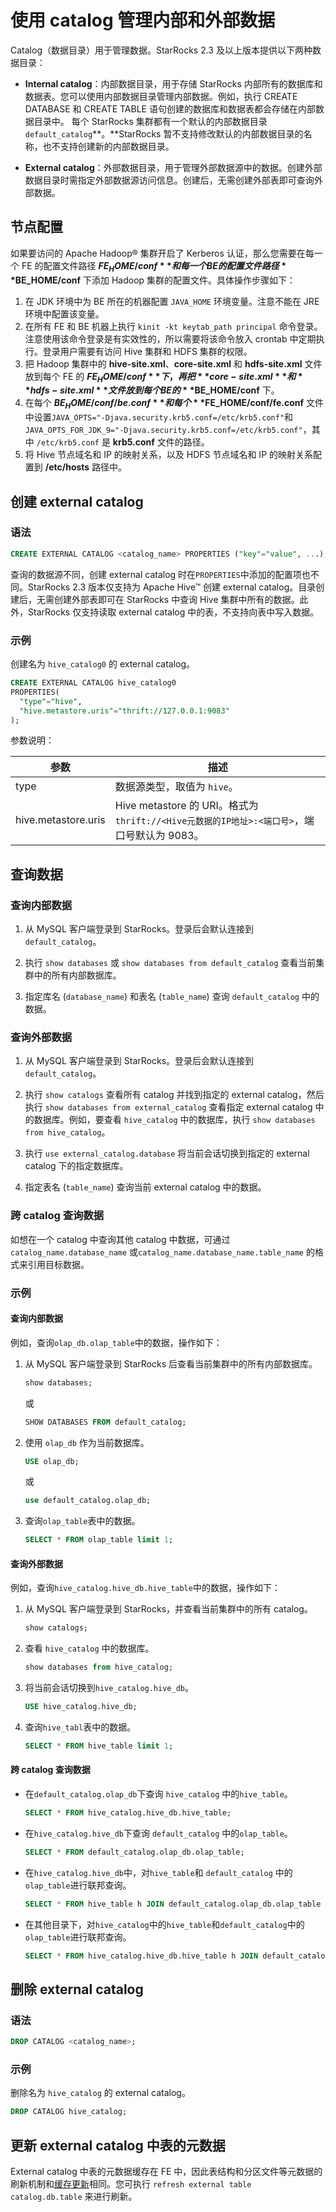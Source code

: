 # 使用 catalog 管理内部和外部数据

Catalog（数据目录）用于管理数据。StarRocks 2.3 及以上版本提供以下两种数据目录：

- **Internal catalog**：内部数据目录，用于存储 StarRocks 内部所有的数据库和数据表。您可以使用内部数据目录管理内部数据。例如，执行 CREATE DATABASE 和 CREATE TABLE 语句创建的数据库和数据表都会存储在内部数据目录中。 每个 StarRocks 集群都有一个默认的内部数据目录 `default_catalog`**。**StarRocks 暂不支持修改默认的内部数据目录的名称，也不支持创建新的内部数据目录。

- **External catalog**：外部数据目录，用于管理外部数据源中的数据。创建外部数据目录时需指定外部数据源访问信息。创建后，无需创建外部表即可查询外部数据。

## 节点配置

如果要访问的 Apache Hadoop® 集群开启了 Kerberos 认证，那么您需要在每一个 FE 的配置文件路径 **$FE_HOME/conf** 和每一个 BE 的配置文件路径 **$BE_HOME/conf** 下添加 Hadoop 集群的配置文件。具体操作步骤如下：

1. 在 JDK 环境中为 BE 所在的机器配置 `JAVA_HOME` 环境变量。注意不能在 JRE 环境中配置该变量。
2. 在所有 FE 和 BE 机器上执行 `kinit -kt keytab_path principal` 命令登录。注意使用该命令登录是有实效性的，所以需要将该命令放入 crontab 中定期执行。登录用户需要有访问 Hive 集群和 HDFS 集群的权限。
3. 把 Hadoop 集群中的 **hive-site.xml**、**core-site.xml** 和 **hdfs-site.xml** 文件放到每个 FE 的 **$FE_HOME/conf** 下，再把 **core-site.xml** 和 **hdfs-site.xml** 文件放到每个 BE 的 **$BE_HOME/conf** 下。
4. 在每个 **$BE_HOME/conf/be.conf** 和每个 **$FE_HOME/conf/fe.conf** 文件中设置`JAVA_OPTS="-Djava.security.krb5.conf=/etc/krb5.conf"`和`JAVA_OPTS_FOR_JDK_9="-Djava.security.krb5.conf=/etc/krb5.conf"`，其中 `/etc/krb5.conf` 是 **krb5.conf** 文件的路径。
5. 将 Hive 节点域名和 IP 的映射关系，以及 HDFS 节点域名和 IP 的映射关系配置到 **/etc/hosts** 路径中。

## 创建 external catalog

### 语法

```SQL
CREATE EXTERNAL CATALOG <catalog_name> PROPERTIES ("key"="value", ...);
```

查询的数据源不同，创建 external catalog 时在`PROPERTIES`中添加的配置项也不同。StarRocks 2.3 版本仅支持为 Apache Hive™ 创建 external catalog。目录创建后，无需创建外部表即可在 StarRocks 中查询 Hive 集群中所有的数据。此外，StarRocks 仅支持读取 external catalog 中的表，不支持向表中写入数据。

### 示例

创建名为 `hive_catalog0` 的 external catalog。

```SQL
CREATE EXTERNAL CATALOG hive_catalog0 
PROPERTIES(
  "type"="hive", 
  "hive.metastore.uris"="thrift://127.0.0.1:9083"
);
```

参数说明：

| **参数**            | **描述**                                                     |
| ------------------- | ------------------------------------------------------------ |
| type                | 数据源类型，取值为 `hive`。                                  |
| hive.metastore.uris | Hive metastore 的 URI。格式为 `thrift://<Hive元数据的IP地址>:<端口号>`，端口号默认为 9083。|

## 查询数据

### 查询内部数据

1. 从 MySQL 客户端登录到 StarRocks。登录后会默认连接到 `default_catalog`。

2. 执行 `show databases` 或 `show databases from default_catalog` 查看当前集群中的所有内部数据库。

3. 指定库名 (`database_name`) 和表名 (`table_name`) 查询 `default_catalog` 中的数据。

### 查询外部数据

1. 从 MySQL 客户端登录到 StarRocks。登录后会默认连接到 `default_catalog`。

2. 执行 `show catalogs` 查看所有 catalog 并找到指定的 external catalog，然后执行 `show databases from external_catalog` 查看指定 external catalog 中的数据库。例如，要查看 `hive_catalog` 中的数据库，执行 `show databases from hive_catalog`。

3. 执行 `use external_catalog.database` 将当前会话切换到指定的 external catalog 下的指定数据库。

4. 指定表名 (`table_name`) 查询当前 external catalog 中的数据。

### 跨 catalog 查询数据

如想在一个 catalog 中查询其他 catalog 中数据，可通过 `catalog_name.database_name` 或`catalog_name.database_name.table_name` 的格式来引用目标数据。

### 示例

#### 查询内部数据

例如，查询`olap_db.olap_table`中的数据，操作如下：

1. 从 MySQL 客户端登录到 StarRocks 后查看当前集群中的所有内部数据库。

    ```SQL
    show databases;
    ```

    或

    ```SQL
    SHOW DATABASES FROM default_catalog;
    ```

2. 使用 `olap_db` 作为当前数据库。

    ```SQL
    USE olap_db;
    ```

    或

    ```SQL
    use default_catalog.olap_db;
    ```

3. 查询`olap_table`表中的数据。

    ```SQL
    SELECT * FROM olap_table limit 1;
    ```

#### 查询外部数据

例如，查询`hive_catalog.hive_db.hive_table`中的数据，操作如下：

1. 从 MySQL 客户端登录到 StarRocks，并查看当前集群中的所有 catalog。

    ```SQL
    show catalogs;
    ```

2. 查看 `hive_catalog` 中的数据库。

    ```SQL
    show databases from hive_catalog;
    ```

3. 将当前会话切换到`hive_catalog.hive_db`。

    ```SQL
    USE hive_catalog.hive_db;
    ```

4. 查询`hive_tabl`表中的数据。

    ```SQL
    SELECT * FROM hive_table limit 1;
    ```

#### 跨 catalog 查询数据

- 在`default_catalog.olap_db`下查询 `hive_catalog` 中的`hive_table`。

    ```SQL
    SELECT * FROM hive_catalog.hive_db.hive_table;
    ```

- 在`hive_catalog.hive_db`下查询 `default_catalog` 中的`olap_table`。

    ```SQL
    SELECT * FROM default_catalog.olap_db.olap_table;
    ```

- 在`hive_catalog.hive_db`中，对`hive_table`和 `default_catalog` 中的`olap_table`进行联邦查询。

    ```SQL
    SELECT * FROM hive_table h JOIN default_catalog.olap_db.olap_table o WHERE h.id = o.id;
    ```

- 在其他目录下，对`hive_catalog`中的`hive_table`和`default_catalog`中的`olap_table`进行联邦查询。

    ```SQL
    SELECT * FROM hive_catalog.hive_db.hive_table h JOIN default_catalog.olap_db.olap_table o WHERE h.id = o.id;
    ```

## 删除 external catalog

### 语法

```SQL
DROP CATALOG <catalog_name>;
```

### 示例

删除名为 `hive_catalog` 的 external catalog。

```SQL
DROP CATALOG hive_catalog;
```

## 更新 external catalog 中表的元数据

External catalog 中表的元数据缓存在 FE 中，因此表结构和分区文件等元数据的刷新机制和[缓存更新](../data_source/External_table.md#更新缓存的-hive-表元数据)相同。您可执行 `refresh external table catalog.db.table` 来进行刷新。

